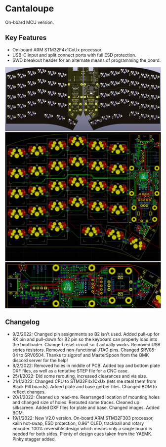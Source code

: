 # Cantaloupe
On-board MCU version.

## Key Features
* On-board ARM STM32F4x1CxUx processor.
* USB-C input and split connect ports with full ESD protection.
* SWD breakout header for an alternate means of programming the board.

![Cantaloupe Front Render](Images/Render.png)
![Cantaloupe PCB](Images/PCB.png)
![Cantaloupe PCB Zoomed](Images/PCB_Zoom.png)

## Changelog
* 9/2/2022: Changed pin assignments so B2 isn't used. Added pull-up for RX pin and pull-down for B2 pin so the keyboard can properly load into the bootloader. Changed reset circuit so it actually works. Removed USB series resistors. Removed non-functional JTAG pins. Changed SRV05-04 to SRV0504. Thanks to sigprof and MasterSpoon from the QMK discord server for the help!
* 8/2/2022: Removed holes in middle of PCB. Added top and bottom plate DXF files, as well as a tentative STEP file for a CNC case. 
* 25/1/2022: Did some rerouting, increased clearances and via size.
* 21/1/2022: Changed CPU to STM32F4x1CxUx (lets me steal them from Black Pill boards). Added plate and base gerber files. Changed BOM to reflect changes.
* 20/1/2022: Cleaned up read-me. Rearranged location of mounting holes and changed size of holes. Rerouted some traces. Cleaned up silkscreen. Added DXF files for plate and base. Changed images. Added BOM.
* 19/1/2022: New V2.0 version. On-board ARM STM32F303 processor, kailh hot-swap, ESD protection, 0.96" OLED, trackball and rotary encoder. 100% reversible design which means only a single board is needed for both sides. Plenty of design cues taken from the YAEMK. Pinky stagger added.













